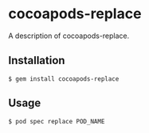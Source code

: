 # cocoapods-replace

A description of cocoapods-replace.

## Installation

    $ gem install cocoapods-replace

## Usage

    $ pod spec replace POD_NAME
